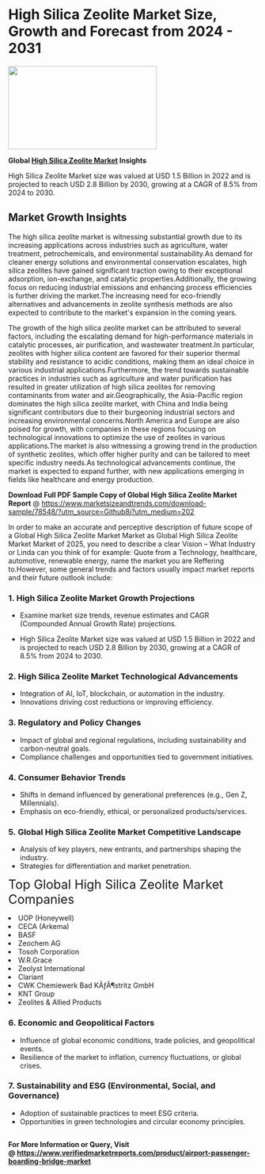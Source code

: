 <H1>High Silica Zeolite Market Size, Growth and Forecast from 2024 - 2031</H1><img class="aligncenter size-medium wp-image-584254" src="https://thirdeyenews.in/wp-content/uploads/2024/09/Global-Market-Research-300x168.jpeg" alt="" width="300" height="168" /><p><strong>Global&nbsp;<a href="https://www.marketsizeandtrends.com/download-sample/78548/?utm_source=Github8j?utm_medium=202">High Silica Zeolite Market</a> Insights</strong></p><p>High Silica Zeolite Market size was valued at USD 1.5 Billion in 2022 and is projected to reach USD 2.8 Billion by 2030, growing at a CAGR of 8.5% from 2024 to 2030.</p><p><h2>Market Growth Insights</h2> <p>The high silica zeolite market is witnessing substantial growth due to its increasing applications across industries such as agriculture, water treatment, petrochemicals, and environmental sustainability.As demand for cleaner energy solutions and environmental conservation escalates, high silica zeolites have gained significant traction owing to their exceptional adsorption, ion-exchange, and catalytic properties.Additionally, the growing focus on reducing industrial emissions and enhancing process efficiencies is further driving the market.The increasing need for eco-friendly alternatives and advancements in zeolite synthesis methods are also expected to contribute to the market's expansion in the coming years.</p> <p>The growth of the high silica zeolite market can be attributed to several factors, including the escalating demand for high-performance materials in catalytic processes, air purification, and wastewater treatment.In particular, zeolites with higher silica content are favored for their superior thermal stability and resistance to acidic conditions, making them an ideal choice in various industrial applications.Furthermore, the trend towards sustainable practices in industries such as agriculture and water purification has resulted in greater utilization of high silica zeolites for removing contaminants from water and air.Geographically, the Asia-Pacific region dominates the high silica zeolite market, with China and India being significant contributors due to their burgeoning industrial sectors and increasing environmental concerns.North America and Europe are also poised for growth, with companies in these regions focusing on technological innovations to optimize the use of zeolites in various applications.The market is also witnessing a growing trend in the production of synthetic zeolites, which offer higher purity and can be tailored to meet specific industry needs.As technological advancements continue, the market is expected to expand further, with new applications emerging in fields like healthcare and energy production.</p> <p><span class=""><strong>Download Full PDF Sample Copy of Global High Silica Zeolite Market Report</strong> @ <a href="https://www.marketsizeandtrends.com/download-sample/78548/?utm_source=Github8j?utm_medium=202" target="_blank">https://www.marketsizeandtrends.com/download-sample/78548/?utm_source=Github8j?utm_medium=202</a></span></p><p>In order to make an accurate and perceptive description of future scope of a Global&nbsp;High Silica Zeolite Market Market as Global&nbsp;High Silica Zeolite Market Market of 2025, you need to describe a clear Vision &ndash; What Industry or Linda can you think of for example: Quote from a Technology, healthcare, automotive, renewable energy, name the market you are Reffering to.However, some general trends and factors usually impact market reports and their future outlook include:</p><h3>1.&nbsp;<strong>High Silica Zeolite Market Growth Projections</strong></h3><ul><li>Examine market size trends, revenue estimates and CAGR (Compounded Annual Growth Rate) projections.</li><li><p>High Silica Zeolite Market size was valued at USD 1.5 Billion in 2022 and is projected to reach USD 2.8 Billion by 2030, growing at a CAGR of 8.5% from 2024 to 2030.</p></li></ul><h3>2.&nbsp;<strong>High Silica Zeolite Market Technological Advancements</strong></h3><ul><li>Integration of AI, IoT, blockchain, or automation in the industry.</li><li>Innovations driving cost reductions or improving efficiency.</li></ul><h3>3.&nbsp;<strong>Regulatory and Policy Changes</strong></h3><ul><li>Impact of global and regional regulations, including sustainability and carbon-neutral goals.</li><li>Compliance challenges and opportunities tied to government initiatives.</li></ul><h3>4.&nbsp;<strong>Consumer Behavior Trends</strong></h3><ul><li>Shifts in demand influenced by generational preferences (e.g., Gen Z, Millennials).</li><li>Emphasis on eco-friendly, ethical, or personalized products/services.</li></ul><h3>5.&nbsp;<strong>Global High Silica Zeolite Market Competitive Landscape</strong></h3><ul><li>Analysis of key players, new entrants, and partnerships shaping the industry.</li><li>Strategies for differentiation and market penetration.</li></ul><p data-pm-slice="1 1 []"><span style="color: inherit; font-family: inherit; font-size: 25px;">Top Global High Silica Zeolite Market Companies</span></p><div class="" data-test-id=""><p><li>UOP (Honeywell)</li><li> CECA (Arkema)</li><li> BASF</li><li> Zeochem AG</li><li> Tosoh Corporation</li><li> W.R.Grace</li><li> Zeolyst International</li><li> Clariant</li><li> CWK Chemiewerk Bad KÃƒÂ¶stritz GmbH</li><li> KNT Group</li><li> Zeolites & Allied Products</li></p></div><h3>6.&nbsp;<strong>Economic and Geopolitical Factors</strong></h3><ul><li>Influence of global economic conditions, trade policies, and geopolitical events.</li><li>Resilience of the market to inflation, currency fluctuations, or global crises.</li></ul><h3>7.&nbsp;<strong>Sustainability and ESG (Environmental, Social, and Governance)</strong></h3><ul><li>Adoption of sustainable practices to meet ESG criteria.</li><li>Opportunities in green technologies and circular economy principles.</li></ul><h2><strong style="font-size: 14px;">For More Information or Query, Visit @&nbsp;</strong><a style="background-color: #ffffff; font-size: 14px;" href="https://www.marketsizeandtrends.com/report/high-silica-zeolite-market/" target="_blank">https://www.verifiedmarketreports.com/product/airport-passenger-boarding-bridge-market</a></h2>